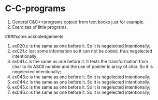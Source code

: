 C-C-programs
============

1. General C&amp;C++programs copied from text books just for example.  
2. Exercizes of little programs.  

####some acknoledgements
1. ex020.c is the same as one before it. So it is negelected intentionally;
2. ex021.c lost some information so it can not be coded, thus negelected intentionally;
3. ex041.c is the same as one before it. It tests the transformation from char to its ASCII number and the use of pointer in array of char. So it is negelected intentionally;
4. ex043.c is the same as one before it. So it is negelected intentionally;
5. ex044.c is the same as one before it. So it is negelected intentionally;
6. ex045.c is the same as one before it. So it is negelected intentionally;
7. ex046.c is the same as one before it. So it is negelected intentionally;
